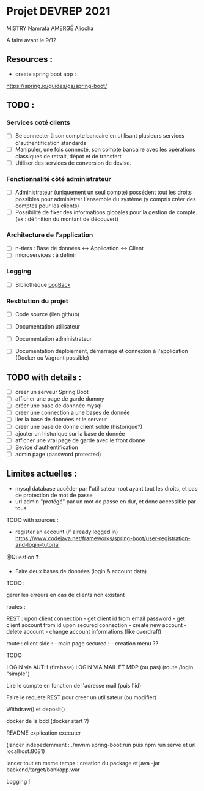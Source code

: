 # Projet DEVREP 2021

MISTRY Namrata
AMERGÉ Aliocha

A faire avant le 9/12

## Resources :

- create spring boot app :

https://spring.io/guides/gs/spring-boot/



## TODO : 

### Services coté clients

- [ ] Se connecter à son compte bancaire en utilisant plusieurs services d'authentification standards
- [ ] Manipuler, une fois connecté, son compte bancaire avec les opérations classiques de retrait, dépot et de transfert
- [ ] Utiliser des services de conversion de devise.

### Fonctionnalité côté administrateur

- [ ] Administrateur (uniquement un seul compte) possédent tout les droits possibles pour administrer l'ensemble du système (y compris créer des comptes pour les clients)
- [ ] Possibilité de fixer des informations globales pour la gestion de compte. (ex : définition du montant de découvert)

### Architecture de l'application

- [ ] n-tiers : Base de données <-> Application <-> Client
- [ ] microservices : à définir

### Logging

- [ ] Bibliothèque [LogBack](http://logback.qos.ch/index.html)

### Restitution du projet

- [ ] Code source (lien github)
- [ ] Documentation utilisateur
- [ ] Documentation administrateur
- [ ] Documentation déploiement, démarrage et connexion à l'application (Docker ou Vagrant possible)


## TODO with details :

- [ ] creer un serveur Spring Boot
- [ ] afficher une page de garde dummy
- [ ] créer une base de donnnée mysql
- [ ] creer une connection a une bases de donnée
- [ ] lier la base de données et le serveur
- [ ] creer une base de donne client solde (historique?)
- [ ] ajouter un historique sur la base de donnée
- [ ] afficher une vrai page de garde avec le front donné
- [ ] Sevice d'authentification
- [ ] admin page (password protected)

## Limites actuelles :

- mysql database accéder par l'utilisateur root ayant tout les droits, et pas de protection de mot de passe
- url admin "protégé" par un mot de passe en dur, et donc accessible par tous





TODO with sources : 

- register an account (if already logged in)
https://www.codejava.net/frameworks/spring-boot/user-registration-and-login-tutorial




@Question ❓

- Faire deux bases de données (login & account data)


TODO : 

gérer les erreurs en cas de clients non existant





routes : 

REST : 
    upon client connection
    - get client id from email password
    - get client account from id
    upon secured connection
    - create new account
    - delete account
    - change account informations (like overdraft)

route : 
    client side : 
    - main page
    secured :
    - creation menu ??





TODO

LOGIN via AUTH  (firebase)
LOGIN VIA MAIL ET MDP (ou pas) (route /login "simple")

Lire le compte en fonction de l'adresse mail (puis l'id) 

Faire le requete REST pour creer un utilisateur (ou modifier)

Withdraw() et deposit()

docker de la bdd (docker start ?)

README explication executer

(lancer indepedemment :  ./mvnm spring-boot:run   puis npm run serve et url localhost:8081)

lancer tout en meme temps :  creation du package et java -jar backend/target/bankapp.war

Logging !

